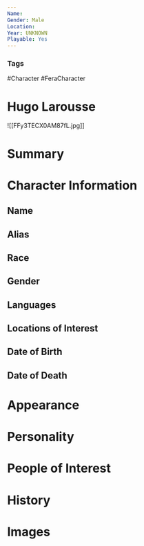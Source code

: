 ```yaml
---
Name: 
Gender: Male
Location: 
Year: UNKNOWN
Playable: Yes
---
```


### Tags
#Character #FeraCharacter 

# Hugo Larousse
![[FFy3TECX0AM87fL.jpg]]

# Summary


# Character Information

## Name

## Alias

## Race

## Gender

## Languages

## Locations of Interest

## Date of Birth

## Date of Death

# Appearance

# Personality

# People of Interest

# History

# Images
